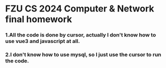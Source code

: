 # FZU CS 2024 Computer & Network final homework 

### 1.All the code is done by cursor, actually I don't know how to use vue3 and javascript at all.

### 2.I don't know how to use mysql, so I just use the cursor to run the code.

